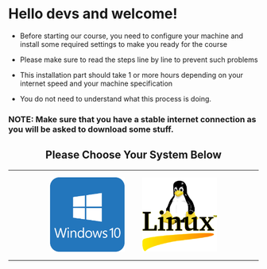 # Hello devs and welcome!

- Before starting our course, you need to configure your machine and install some required settings to make you ready for the course

- Please make sure to read the steps line by line to prevent such problems

- This installation part should take 1 or more hours depending on your internet speed and your machine specification

- You do not need to understand what this process is doing.

<h3> NOTE: Make sure that you have a stable internet connection as you will be asked to download some stuff. </h3>

<h2 align="center"> Please Choose Your System Below</h2>

<hr>

<p align="center"> <a href="part1.md"><kbd><img height="150px" width="150px" src="images/win10.png" alt=""></a> </kbd> &nbsp; &nbsp; &nbsp; &nbsp; <a href="https://webassets.inman.com/wp-content/uploads/2019/10/Untitled-design-2019-10-29T153346.079.jpg"> <kbd> <img height="150px" width="150px" src="images/linux.png" alt=""></kbd></a></p>

<hr>
<h2></h2>
